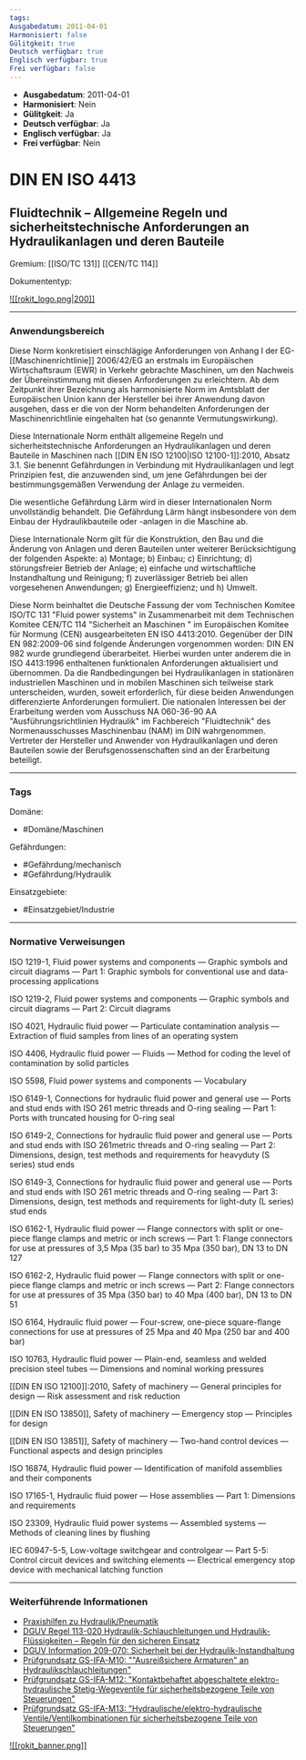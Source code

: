 ```yaml
---
tags: 
Ausgabedatum: 2011-04-01
Harmonisiert: false
Gülitgkeit: true
Deutsch verfügbar: true
Englisch verfügbar: true
Frei verfügbar: false
---
```


- **Ausgabedatum**: 2011-04-01
- **Harmonisiert**: Nein
- **Gülitgkeit**: Ja
- **Deutsch verfügbar**: Ja
- **Englisch verfügbar**: Ja
- **Frei verfügbar**: Nein

# DIN EN ISO 4413
## Fluidtechnik – Allgemeine Regeln und sicherheitstechnische Anforderungen an Hydraulikanlagen und deren Bauteile

Gremium: [[ISO/TC 131]] [[CEN/TC 114]]

Dokumententyp: 

[![[rokit_logo.png|200]]](https://public-robots.de/)

***
### Anwendungsbereich

Diese Norm konkretisiert einschlägige Anforderungen von Anhang I der EG-[[Maschinenrichtlinie]] 2006/42/EG an erstmals im Europäischen Wirtschaftsraum (EWR) in Verkehr gebrachte Maschinen, um den Nachweis der Übereinstimmung mit diesen Anforderungen zu erleichtern. Ab dem Zeitpunkt ihrer Bezeichnung als harmonisierte Norm im Amtsblatt der Europäischen Union kann der Hersteller bei ihrer Anwendung davon ausgehen, dass er die von der Norm behandelten Anforderungen der Maschinenrichtlinie eingehalten hat (so genannte Vermutungswirkung). 

Diese Internationale Norm enthält allgemeine Regeln und sicherheitstechnische Anforderungen an Hydraulikanlagen und deren Bauteile in Maschinen nach [[DIN EN ISO 12100|ISO 12100-1]]:2010, Absatz 3.1. Sie benennt Gefährdungen in Verbindung mit Hydraulikanlagen und legt Prinzipien fest, die anzuwenden sind, um jene Gefährdungen bei der bestimmungsgemäßen Verwendung der Anlage zu vermeiden. 

Die wesentliche Gefährdung Lärm wird in dieser Internationalen Norm unvollständig behandelt. Die Gefährdung Lärm hängt insbesondere von dem Einbau der Hydraulikbauteile oder -anlagen in die Maschine ab. 

Diese Internationale Norm gilt für die Konstruktion, den Bau und die Änderung von Anlagen und deren Bauteilen unter weiterer Berücksichtigung der folgenden Aspekte: 
a) Montage; 
b) Einbau; 
c) Einrichtung; 
d) störungsfreier Betrieb der Anlage; 
e) einfache und wirtschaftliche Instandhaltung und Reinigung; 
f) zuverlässiger Betrieb bei allen vorgesehenen Anwendungen; 
g) Energieeffizienz; und 
h) Umwelt.

Diese Norm beinhaltet die Deutsche Fassung der vom Technischen Komitee ISO/TC 131 "Fluid power systems" in Zusammenarbeit mit dem Technischen Komitee CEN/TC 114 "Sicherheit an Maschinen " im Europäischen Komitee für Normung (CEN) ausgearbeiteten  EN ISO 4413:2010. Gegenüber der DIN EN 982:2009-06 sind folgende Änderungen vorgenommen worden: DIN EN 982 wurde grundlegend überarbeitet. Hierbei wurden unter anderem die in ISO 4413:1996 enthaltenen funktionalen Anforderungen aktualisiert und übernommen. Da die Randbedingungen bei Hydraulikanlagen in stationären industriellen Maschinen und in mobilen Maschinen sich teilweise stark unterscheiden, wurden, soweit erforderlich, für diese beiden Anwendungen differenzierte Anforderungen formuliert. Die nationalen Interessen bei der Erarbeitung werden vom Ausschuss NA 060-36-90 AA "Ausführungsrichtlinien Hydraulik" im Fachbereich "Fluidtechnik" des Normenausschusses Maschinenbau (NAM) im DIN wahrgenommen. Vertreter der Hersteller und Anwender von Hydraulikanlagen und deren Bauteilen sowie der Berufsgenossenschaften sind an der Erarbeitung beteiligt.
***
### Tags

Domäne:
- #Domäne/Maschinen 

Gefährdungen:
- #Gefährdung/mechanisch 
- #Gefährdung/Hydraulik

Einsatzgebiete:
- #Einsatzgebiet/Industrie 

***
### Normative Verweisungen

ISO 1219-1, Fluid power systems and components — Graphic symbols and circuit diagrams — Part 1: Graphic symbols for conventional use and data-processing applications

ISO 1219-2, Fluid power systems and components — Graphic symbols and circuit diagrams — Part 2: Circuit diagrams

ISO 4021, Hydraulic fluid power — Particulate contamination analysis — Extraction of fluid samples from lines of an operating system

ISO 4406, Hydraulic fluid power — Fluids — Method for coding the level of contamination by solid particles

ISO 5598, Fluid power systems and components — Vocabulary

ISO 6149-1, Connections for hydraulic fluid power and general use — Ports and stud ends with ISO 261 metric threads and O-ring sealing — Part 1: Ports with truncated housing for O-ring seal

ISO 6149-2, Connections for hydraulic fluid power and general use — Ports and stud ends with ISO 261metric threads and O-ring sealing — Part 2: Dimensions, design, test methods and requirements for heavyduty (S series) stud ends

ISO 6149-3, Connections for hydraulic fluid power and general use — Ports and stud ends with ISO 261 metric threads and O-ring sealing — Part 3: Dimensions, design, test methods and requirements for light-duty (L series) stud ends

ISO 6162-1, Hydraulic fluid power — Flange connectors with split or one-piece flange clamps and metric or inch screws — Part 1: Flange connectors for use at pressures of 3,5 Mpa (35 bar) to 35 Mpa (350 bar), DN 13 to DN 127

ISO 6162-2, Hydraulic fluid power — Flange connectors with split or one-piece flange clamps and metric or inch screws — Part 2: Flange connectors for use at pressures of 35 Mpa (350 bar) to 40 Mpa (400 bar), DN 13 to DN 51

ISO 6164, Hydraulic fluid power — Four-screw, one-piece square-flange connections for use at pressures of 25 Mpa and 40 Mpa (250 bar and 400 bar)

ISO 10763, Hydraulic fluid power — Plain-end, seamless and welded precision steel tubes — Dimensions and nominal working pressures

[[DIN EN ISO 12100]]:2010, Safety of machinery — General principles for design — Risk assessment and risk reduction

[[DIN EN ISO 13850]], Safety of machinery — Emergency stop — Principles for design

[[DIN EN ISO 13851]], Safety of machinery — Two-hand control devices — Functional aspects and design principles

ISO 16874, Hydraulic fluid power — Identification of manifold assemblies and their components

ISO 17165-1, Hydraulic fluid power — Hose assemblies — Part 1: Dimensions and requirements

ISO 23309, Hydraulic fluid power systems — Assembled systems — Methods of cleaning lines by flushing

IEC 60947-5-5, Low-voltage switchgear and controlgear — Part 5-5: Control circuit devices and switching elements — Electrical emergency stop device with mechanical latching function

***
### Weiterführende Informationen

- [Praxishilfen zu Hydraulik/Pneumatik](https://www.dguv.de/ifa/praxishilfen/praxishilfen-maschinenschutz/hilfen-zu-hydraulik-pneumatik/index.jsp)
- [DGUV Regel 113-020 Hydraulik-Schlauchleitungen und Hydraulik-Flüssigkeiten – Regeln für den sicheren Einsatz](https://publikationen.dguv.de/regelwerk/dguv-regeln/3431/hydraulik-schlauchleitungen-und-hydraulik-fluessigkeiten-regeln-fuer-den-sicheren-einsatz)
- [DGUV Information 209-070: Sicherheit bei der Hydraulik-Instandhaltung](https://publikationen.dguv.de/regelwerk/dguv-informationen/254/sicherheit-bei-der-hydraulik-instandhaltung)
- [Prüfgrundsatz GS-IFA-M10: ""Ausreißsichere Armaturen" an Hydraulikschlauchleitungen"](https://www.dguv.de/dguv-test/prod-pruef-zert/pruefgrundsaetze-erfahrung/pruefgrundsaetze/ifa/index.jsp)
- [Prüfgrundsatz GS-IFA-M12: "Kontaktbehaftet abgeschaltete elektro-hydraulische Stetig-Wegeventile für sicherheitsbezogene Teile von Steuerungen"](https://www.dguv.de/dguv-test/prod-pruef-zert/pruefgrundsaetze-erfahrung/pruefgrundsaetze/ifa/index.jsp)
- [Prüfgrundsatz GS-IFA-M13: "Hydraulische/elektro-hydraulische Ventile/Ventilkombinationen für sicherheitsbezogene Teile von Steuerungen"](https://www.dguv.de/dguv-test/prod-pruef-zert/pruefgrundsaetze-erfahrung/pruefgrundsaetze/ifa/index.jsp)

[![[rokit_banner.png]]](https://public-robots.de/)
